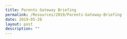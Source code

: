 ```yaml
---
title: Parents Gateway Briefing
permalink: /Resources/2019/Parents-Gateway-Briefing
date: 2019-05-28
layout: post
description: ""
---
```

